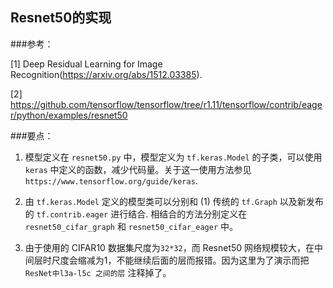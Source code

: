 ## Resnet50的实现

###参考：

[1] Deep Residual Learning for Image Recognition(https://arxiv.org/abs/1512.03385).

[2] https://github.com/tensorflow/tensorflow/tree/r1.11/tensorflow/contrib/eager/python/examples/resnet50

###要点：
1. 模型定义在 `resnet50.py` 中，模型定义为 `tf.keras.Model` 的子类，可以使用 `keras` 中定义的函数，减少代码量。关于这一使用方法参见 `https://www.tensorflow.org/guide/keras`.

2. 由 `tf.keras.Model` 定义的模型类可以分别和 (1) 传统的 `tf.Graph` 以及新发布的 `tf.contrib.eager` 进行结合. 相结合的方法分别定义在 `resnet50_cifar_graph` 和 `resnet50_cifar_eager` 中。

3. 由于使用的 CIFAR10 数据集尺度为`32*32`，而 Resnet50 网络规模较大，在中间层时尺度会缩减为1，不能继续后面的层而报错。因为这里为了演示而把 `ResNet中l3a-l5c 之间的层` 注释掉了。



